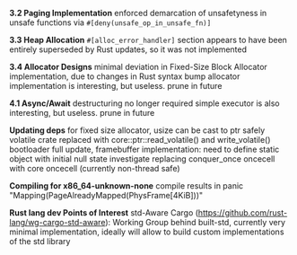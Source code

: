**3.2 Paging Implementation**
enforced demarcation of unsafetyness in unsafe functions via `#[deny(unsafe_op_in_unsafe_fn)]`

**3.3 Heap Allocation**
`#[alloc_error_handler]` section appears to have been entirely superseded by Rust updates, so it was not implemented

**3.4 Allocator Designs**
minimal deviation in Fixed-Size Block Allocator implementation, due to changes in Rust syntax
bump allocator implementation is interesting, but useless. prune in future

**4.1 Async/Await**
destructuring no longer required
simple executor is also interesting, but useless. prune in future

**Updating deps**
for fixed size allocator, usize can be cast to ptr safely
volatile crate replaced with core::ptr::read_volatile() and write_volatile()
bootloader full update, framebuffer implementation: need to define static object with initial null state
investigate replacing conquer_once oncecell with core oncecell (currently non-thread safe)

**Compiling for x86_64-unknown-none**
compile results in panic "Mapping(PageAlreadyMapped(PhysFrame[4KiB]))"

**Rust lang dev Points of Interest**
std-Aware Cargo (https://github.com/rust-lang/wg-cargo-std-aware): Working Group behind built-std, currently very minimal implementation, ideally will allow to build custom implementations of the std library